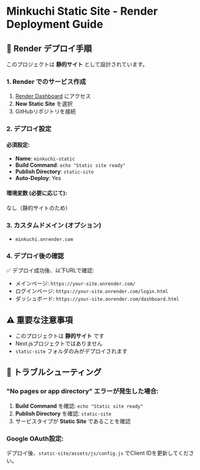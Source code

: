 # Minkuchi Static Site - Render Deployment Guide

## 🚀 Render デプロイ手順

このプロジェクトは **静的サイト** として設計されています。

### 1. Render でのサービス作成

1. [Render Dashboard](https://dashboard.render.com/) にアクセス
2. **New Static Site** を選択
3. GitHubリポジトリを接続

### 2. デプロイ設定

#### 必須設定:
- **Name**: `minkuchi-static`
- **Build Command**: `echo "Static site ready"`
- **Publish Directory**: `static-site`
- **Auto-Deploy**: Yes

#### 環境変数 (必要に応じて):
なし（静的サイトのため）

### 3. カスタムドメイン (オプション)
- `minkuchi.onrender.com`

### 4. デプロイ後の確認

✅ デプロイ成功後、以下URLで確認:
- メインページ: `https://your-site.onrender.com/`
- ログインページ: `https://your-site.onrender.com/login.html`
- ダッシュボード: `https://your-site.onrender.com/dashboard.html`

## ⚠️ 重要な注意事項

- このプロジェクトは **静的サイト** です
- Next.jsプロジェクトではありません
- `static-site` フォルダのみがデプロイされます

## 🔧 トラブルシューティング

### "No pages or app directory" エラーが発生した場合:
1. **Build Command** を確認: `echo "Static site ready"`
2. **Publish Directory** を確認: `static-site`
3. サービスタイプが **Static Site** であることを確認

### Google OAuth設定:
デプロイ後、`static-site/assets/js/config.js` でClient IDを更新してください。